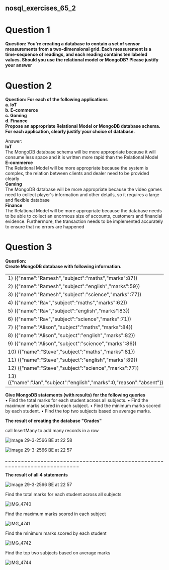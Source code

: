 ## nosql_exercises_65_2

# Question 1
**Question: You're creating a database to contain a set of sensor measurements from a two-dimensional grid.
Each measurement is a time-sequence of readings, and each reading contains ten labeled values.
Should you use the relational model or MongoDB? Please justify your answer** <br />

# Question 2

**Question: For each of the following applications <br />
a. IoT <br />
b. E-commerce <br />
c. Gaming <br />
d. Finance <br />
Propose an appropriate Relational Model or MongoDB database schema. For each application,
clearly justify your choice of database.**

Answer: <br />
**IoT** <br />
The MongoDB database schema will be more appropriate because it will consume less space and it is written more rapid than the Relational Model <br />
**E-commerce** <br />
The Relational Model will be more appropriate because the system is complex, the relation between clients and dealer need to be provided clearly <br />
**Gaming** <br />
The MongoDB database will be more appropriate because the video games need to collect player's information and other details, so it requires a large and flexible database <br />
**Finance** <br />
The Relational Model will be more appropriate because the database needs to be able to collect an enormous size of accounts, customers and financial evidence. Furthermore, the transaction needs to be implemented accurately to ensure that no errors are happened <br />


# Question 3
**Question:** <br />
**Create MongoDB database with following information.** <br />


|                                                                      |
|----------------------------------------------------------------------|
| 1) ({"name":"Ramesh","subject":"maths","marks":87})                  |
| 2) ({"name":"Ramesh","subject":"english","marks":59})                | 
| 3) ({"name":"Ramesh","subject":"science","marks":77})                |
| 4) ({"name":"Rav","subject":"maths","marks":62})                     |
| 5) ({"name":"Rav","subject":"english","marks":83})                   |
| 6) ({"name":"Rav","subject":"science","marks":71})                   |
| 7) ({"name":"Alison","subject":"maths","marks":84})                  |
| 8) ({"name":"Alison","subject":"english","marks":82})                |
| 9) ({"name":"Alison","subject":"science","marks":86})                |
| 10) ({"name":"Steve","subject":"maths","marks":81})                  |
| 11) ({"name":"Steve","subject":"english","marks":89})                |
| 12) ({"name":"Steve","subject":"science","marks":77})                |
| 13) ({"name":"Jan","subject":"english","marks":0,"reason":"absent"}) |

**Give MongoDB statements (with results) for the following queries** <br />
• Find the total marks for each student across all subjects.
• Find the maximum marks scored in each subject.
• Find the minimum marks scored by each student.
• Find the top two subjects based on average marks.


**The result of creating the database "Grades"**

call InsertMany to add many records in a row <br />

![Image 29-3-2566 BE at 22 58](https://user-images.githubusercontent.com/92812914/228854854-60ee1c2f-c873-40e8-8dfe-063d343a943c.jpeg)

![Image 29-3-2566 BE at 22 57](https://user-images.githubusercontent.com/92812914/228854828-0b36bf66-a175-4e1d-a854-550be2f2889d.jpeg)



_ _ _ _ _ _ _ _ _ _ _ _ _ _ _ _ _ _ _ _ _ _ _ _ _ _ _ _ _ _ _ _ _ _ _ _ _ _ _ _ _ _ _ _ _ _ _ _ _ _ _ _ _ _ _ _ _ _ _ _ _ _ _ _ _ _ _ _ _ _ _ _ <br />



**The result of all 4 statements**

![Image 29-3-2566 BE at 22 57](https://user-images.githubusercontent.com/92812914/228854784-5496062f-8dc9-49f0-bc84-0caa65f70e07.jpeg)


Find the total marks for each student across all subjects <br />

![IMG_4740](https://user-images.githubusercontent.com/92812914/228853988-cd0c0a47-d236-42c2-9e1c-c83b9eb9c08f.jpeg)


Find the maximum marks scored in each subject <br />

![IMG_4741](https://user-images.githubusercontent.com/92812914/228854007-3f69eecc-cbeb-42b9-acb3-722e048547b0.jpeg)


Find the minimum marks scored by each student <br />

![IMG_4742](https://user-images.githubusercontent.com/92812914/228854010-e7c1e399-69fe-43ef-819f-a5a6e28bfc84.jpeg)


Find the top two subjects based on average marks <br />

![IMG_4744](https://user-images.githubusercontent.com/92812914/228854014-bc9ef419-c4af-4f35-8761-f84abafeff28.jpeg)
